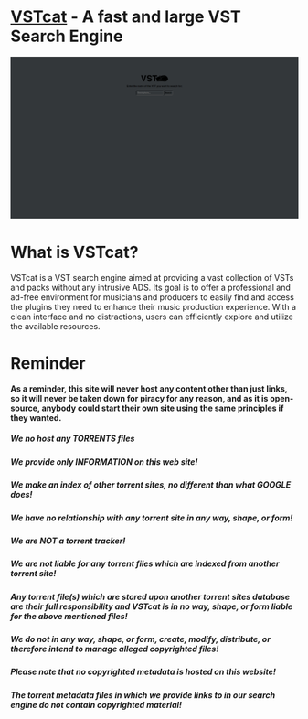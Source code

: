 # [VSTcat](https://ntho6.github.io/VSTcat/) - A fast and large VST Search Engine
<div align="center">
  <img src="/org/med/display.png" width="1200">
</div>

# What is VSTcat?

VSTcat is a VST search engine aimed at providing a vast collection of VSTs and packs without any intrusive ADS. Its goal is to offer a professional and ad-free environment for musicians and producers to easily find and access the plugins they need to enhance their music production experience. With a clean interface and no distractions, users can efficiently explore and utilize the available resources.

# Reminder
**As a reminder, this site will never host any content other than just links, so it will never be taken down for piracy for any reason, and as it is open-source, anybody could start their own site using the same principles if they wanted.**

##### We no host any TORRENTS files
##### We provide only INFORMATION on this web site!
##### We make an index of other torrent sites, no different than what GOOGLE does!
##### We have no relationship with any torrent site in any way, shape, or form!
##### We are NOT a torrent tracker!
##### We are not liable for any torrent files which are indexed from another torrent site!
##### Any torrent file(s) which are stored upon another torrent sites database are their full responsibility and VSTcat is in no way, shape, or form liable for the above mentioned files!
##### We do not in any way, shape, or form, create, modify, distribute, or therefore intend to manage alleged copyrighted files!
##### Please note that no copyrighted metadata is hosted on this website!
##### The torrent metadata files in which we provide links to in our search engine do not contain copyrighted material!
